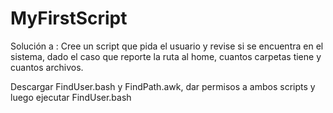 MyFirstScript
=============

Solución a : Cree un script que pida el usuario y revise si se encuentra en 
el sistema, dado el caso que reporte la ruta al home, cuantos carpetas tiene y cuantos archivos.

Descargar FindUser.bash y FindPath.awk, dar permisos a ambos scripts y luego ejecutar FindUser.bash
